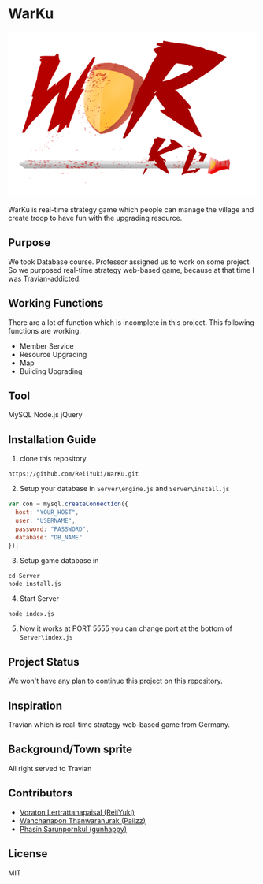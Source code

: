 # WarKu

![warku.png](https://github.com/ReiiYuki/WarKu/raw/master/Client/picture/logo.png)

WarKu is real-time strategy game which people can manage the village and create troop to have fun with the upgrading resource.

## Purpose

We took Database course. Professor assigned us to work on some project. So we purposed real-time strategy web-based game, because at that time I was Travian-addicted.

## Working Functions

There are a lot of function which is incomplete in this project. This following functions are working.
* Member Service
* Resource Upgrading
* Map
* Building Upgrading

## Tool

MySQL
Node.js
jQuery

## Installation Guide

1.  clone this repository

  ```
  https://github.com/ReiiYuki/WarKu.git
  ```

2. Setup your database in `Server\engine.js` and `Server\install.js`

  ```js
  var con = mysql.createConnection({
    host: "YOUR_HOST",
    user: "USERNAME",
    password: "PASSWORD",
    database: "DB_NAME"
  });
  ```

3. Setup game database in

  ```
  cd Server
  node install.js
  ```

4. Start Server

  ```
  node index.js
  ```

5. Now it works at PORT 5555 you can change port at the bottom of `Server\index.js`

## Project Status

We won't have any plan to continue this project on this repository.

## Inspiration

Travian which is real-time strategy web-based game from Germany.

## Background/Town sprite

All right served to Travian

## Contributors
* [Voraton Lertrattanapaisal (ReiiYuki)](https://github.com/ReiiYuki)
* [Wanchanapon Thanwaranurak (Paiizz)](https://github.com/PaiizZ)
* [Phasin Sarunpornkul (gunhappy)](https://github.com/gunhappy)

## License
MIT
